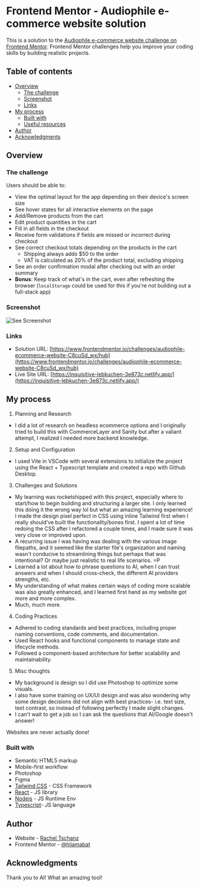 # Frontend Mentor - Audiophile e-commerce website solution

This is a solution to the [Audiophile e-commerce website challenge on Frontend Mentor](https://www.frontendmentor.io/challenges/audiophile-ecommerce-website-C8cuSd_wx). Frontend Mentor challenges help you improve your coding skills by building realistic projects.

## Table of contents

- [Overview](#overview)
  - [The challenge](#the-challenge)
  - [Screenshot](#screenshot)
  - [Links](#links)
- [My process](#my-process)
  - [Built with](#built-with)
  - [Useful resources](#useful-resources)
- [Author](#author)
- [Acknowledgments](#acknowledgments)

## Overview

### The challenge

Users should be able to:

- View the optimal layout for the app depending on their device's screen size
- See hover states for all interactive elements on the page
- Add/Remove products from the cart
- Edit product quantities in the cart
- Fill in all fields in the checkout
- Receive form validations if fields are missed or incorrect during checkout
- See correct checkout totals depending on the products in the cart
  - Shipping always adds $50 to the order
  - VAT is calculated as 20% of the product total, excluding shipping
- See an order confirmation modal after checking out with an order summary
- **Bonus**: Keep track of what's in the cart, even after refreshing the browser (`localStorage` could be used for this if you're not building out a full-stack app)

### Screenshot

![See Screenshot](https://inquisitive-lebkuchen-3e873c.netlify.app/assets/screenshots-brtkkbog.jpg)

### Links

- Solution URL: [https://www.frontendmentor.io/challenges/audiophile-ecommerce-website-C8cuSd_wx/hub](https://www.frontendmentor.io/challenges/audiophile-ecommerce-website-C8cuSd_wx/hub)
- Live Site URL: [https://inquisitive-lebkuchen-3e873c.netlify.app/](https://inquisitive-lebkuchen-3e873c.netlify.app/)

## My process

1. Planning and Research

- I did a lot of research on headless ecommerce options and I originally tried to build this with CommerceLayer and Sanity but after a valiant attempt, I realized I needed more backend knowledge.

2. Setup and Configuration

- I used Vite in VSCode with several extensions to initialize the project using the React + Typescript template and created a repo with Github Desktop.

3. Challenges and Solutions

- My learning was rocketshipped with this project, especially where to start/how to begin building and structuring a larger site. I only learned this doing it the wrong way lol but what an amazing learning experience! I made the design pixel perfect in CSS using inline Tailwind first when I really should've built the functionality/bones first. I spent a lot of time redoing the CSS after I refactored a couple times, and I made sure it was very close or improved upon.
- A recurring issue I was having was dealing with the various image filepaths, and it seemed like the starter file's organization and naming wasn't conducive to streamlining things but perhaps that was intentional? Or maybe just realistic to real life scenarios. =P
- Learned a lot about how to phrase questions to AI, when I can trust answers and when I should cross-check, the different AI providers strengths, etc.
- My understanding of what makes certain ways of coding more scalable was also greatly enhanced, and I learned first hand as my website got more and more complex.
- Much, much more.

4. Coding Practices

- Adhered to coding standards and best practices, including proper naming conventions, code comments, and documentation.
- Used React hooks and functional components to manage state and lifecycle methods.
- Followed a component-based architecture for better scalability and maintainability.

5. Misc thoughts
- My background is design so I did use Photoshop to optimize some visuals.
- I also have some training on UX/UI design and was also wondering why some design decisions did not align with best practices- i.e. text size, text contrast, so instead of following perfectly I made slight changes.
- I can't wait to get a job so I can ask the questions that AI/Google doesn't answer!

Websites are never actually done!

### Built with

- Semantic HTML5 markup
- Mobile-first workflow
- Photoshop
- Figma
- [Tailwind CSS](https://tailwindcss.com/) - CSS Framework
- [React](https://reactjs.org/) - JS library
- [Nodejs](https://nodejs.org/en) - JS Runtime Env
- [Typescript](https://www.typescriptlang.org/)- JS language

## Author

- Website - [Rachel Tschanz](https://www.rtdevcraft.com)
- Frontend Mentor - [@hiiamabat](https://www.frontendmentor.io/profile/hiiamabat)

## Acknowledgments

Thank you to AI! What an amazing tool!
